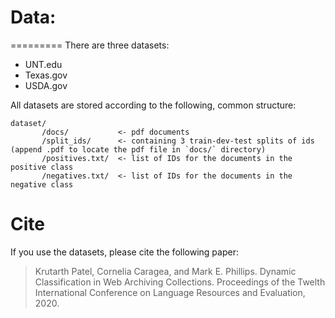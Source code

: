 # Data: 
=========
There are three datasets:
- UNT.edu
- Texas.gov
- USDA.gov

All datasets are stored according to the following, common structure:

    dataset/
           /docs/       	<- pdf documents
           /split_ids/  	<- containing 3 train-dev-test splits of ids (append .pdf to locate the pdf file in `docs/` directory)
           /positives.txt/  <- list of IDs for the documents in the positive class
           /negatives.txt/  <- list of IDs for the documents in the negative class


Cite
==========
If you use the datasets, please cite the following paper:

> Krutarth Patel, Cornelia Caragea, and Mark E. Phillips. Dynamic Classification in Web Archiving Collections. Proceedings of the Twelth International Conference on Language Resources and Evaluation, 2020. 

